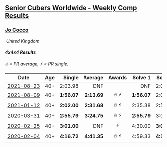 <style>table {white-space: nowrap;}</style>
<link rel="stylesheet" type="text/css" href="/scw-comp/css/flags.css" />

## [Senior Cubers Worldwide - Weekly Comp Results](/scw-comp/results/)
### [Jo Cocco](README.md)

<i class="flag flag-GB" />&nbsp;United Kingdom

#### 4x4x4 Results

<span style="white-space: nowrap;">🔥 = PR average</span>, <span style="white-space: nowrap;">⚡ = PR single</span>.

| Date | Age | Single | Average | Awards | Solve 1 | Solve 2 | Solve 3 | Solve 4 | Solve 5 | Video |
| :--: | :--: | --: | --: | :--: | --: | --: | --: | --: | --: | :-- |
| [2021-08-23](../../results/2021-08-23/444.md) | 40+ | 2:03.98 | DNF |  | DNF | 2:03.98 | DNS | DNS | DNS | [Desktop](https://www.facebook.com/JoCocco/videos/364881628514316) / [Mobile](https://m.facebook.com/JoCocco/videos/364881628514316) |
| [2021-08-09](../../results/2021-08-09/444.md) | 40+ | **1:56.07** | **2:13.69** | 🔥 ⚡ | **1:56.07** | 2:06.90 | 2:38.10 | DNS | DNS | [Desktop](https://www.facebook.com/JoCocco/videos/355386666026267) / [Mobile](https://m.facebook.com/JoCocco/videos/355386666026267) |
| [2021-01-12](../../results/2021-01-12/444.md) | 40+ | **2:02.00** | **2:31.68** | 🔥 ⚡ | 2:35.38 | 2:53.85 | 2:08.76 | **2:02.00** | 2:50.89 | [Desktop](https://www.facebook.com/JoCocco/videos/10157664171672109) / [Mobile](https://m.facebook.com/JoCocco/videos/10157664171672109) |
| [2020-03-31](../../results/2020-03-31/444.md) | 40+ | **2:55.79** | **3:24.75** | 🔥 ⚡ | **2:55.79** | 3:04.17 | 4:14.30 | DNS | DNS | [Desktop](https://www.facebook.com/events/269276700734640/permalink/271293767199600) / [Mobile](https://m.facebook.com/events/269276700734640?view=permalink&id=271293767199600) |
| [2020-02-25](../../results/2020-02-25/444.md) | 40+ | **3:01.00** | DNF | ⚡ | 4:30.00 | **3:01.00** | DNS | DNS | DNS | [Desktop](https://www.facebook.com/events/805797596592397/permalink/809394926232664) / [Mobile](https://m.facebook.com/events/805797596592397?view=permalink&id=809394926232664) |
| [2020-02-04](../../results/2020-02-04/444.md) | 40+ | **4:16.72** | **4:41.35** | 🔥 ⚡ | 4:59.33 | **4:16.72** | 4:48.00 | DNS | DNS | [Desktop](https://www.facebook.com/JoCocco/videos/10156812603372109) / [Mobile](https://m.facebook.com/JoCocco/videos/10156812603372109) |


<!-- Global site tag (gtag.js) - Google Analytics -->
<script async src="https://www.googletagmanager.com/gtag/js?id=UA-86348435-3"></script>
<script>window.dataLayer = window.dataLayer || []; function gtag() {dataLayer.push(arguments);} gtag('js', new Date()); gtag('config', 'UA-86348435-3');</script>
